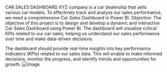 CAR SALES DASHBOARD
XYZ company is a car dealership that sells various car models. To
effectively track and analyse our sales performance, we need a comprehensive Car
Sales Dashboard in Power BI.
Objective: The objective of this project is to design and develop a dynamic and
interactive Car Sales Dashboard using Power BI. The dashboard will visualize critical
KPIs related to our car sales, helping us understand our sales performance over time
and make data-driven decisions.

The dashboard should provide real-time insights into key performance indicators
(KPIs) related to our sales data. This will enable  to make informed decisions,
monitor the progress, and identify trends and opportunities for growth.
![image](https://github.com/sang-22/myPBIportfolio/assets/60372274/335145f3-f916-46ea-add0-f8ffe5bd1e7c)

